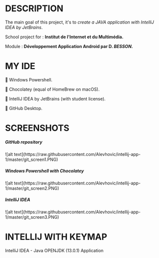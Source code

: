 <h1>DESCRIPTION</h1>
<p>The main goal of this project, it's to <i>create a JAVA application with IntelliJ IDEA by JetBrains</i>.</p>
<p>School project for : <b>Institut de l'Internet et du Multimédia.</b></p>
<p>Module : <b>Développement Application Android par D. <i>BESSON</i>.</b></p>
<h1>MY IDE</h1>
<p>🔹 Windows Powershell.</p>
<p>🔸 Chocolatey (equal of HomeBrew on macOS).</p>
<p>🔹 IntelliJ IDEA by JetBrains (with student license).</p>
<p>🔸 GitHub Desktop.</p>
<h1>SCREENSHOTS</h1>
<h5>GitHub repository</h5>
![alt text](https://raw.githubusercontent.com/Alevhovic/intellij-app-1/master/git_screen1.PNG)
<h5>Windows Powershell with Chocolatey</h5>
![alt text](https://raw.githubusercontent.com/Alevhovic/intellij-app-1/master/git_screen2.PNG)
<h5>IntelliJ IDEA</h5>
![alt text](https://raw.githubusercontent.com/Alevhovic/intellij-app-1/master/git_screen3.PNG)

<h1>INTELLIJ WITH KEYMAP</h1>



 IntelliJ IDEA - Java OPENJDK (13.0.1) Application
